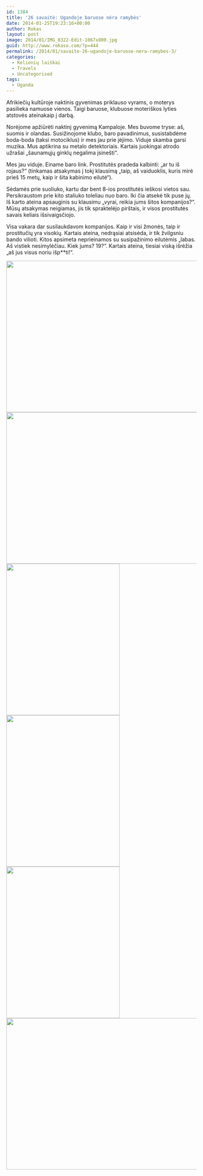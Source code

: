 ```yaml
---
id: 1384
title: '26 savaitė: Ugandoje baruose nėra ramybės'
date: 2014-01-25T19:23:16+00:00
author: Rokas
layout: post
image: 2014/01/IMG_8322-Edit-1067x800.jpg
guid: http://www.rokaso.com/?p=444
permalink: /2014/01/savaite-26-ugandoje-baruose-nera-ramybes-3/
categories:
  - Kelionių laiškai
  - Travels
  - Uncategorised
tags:
  - Uganda
---
```

Afrikiečių kultūroje naktinis gyvenimas priklauso vyrams, o moterys pasilieka namuose vienos. Taigi baruose, klubuose moteriškos lyties atstovės ateinakaip į darbą.

Norėjome apžiūrėti naktinį gyvenimą Kampaloje. Mes buvome tryse: aš, suomis ir olandas. Susižinojome klubo, baro pavadinimus, susistabdėme boda-boda (taksi motociklus) ir mes jau prie įėjimo. Viduje skamba garsi muzika. Mus aptikrina su metalo detektoriais. Kartais juokingai atrodo užrašai „šaunamųjų ginklų negalima įsinešti“.

Mes jau viduje. Einame baro link. Prostitutės pradeda kalbinti: „ar tu iš rojaus?“ (tinkamas atsakymas į tokį klausimą „taip, aš vaiduoklis, kuris mirė prieš 15 metų, kaip ir šita kabinimo eilutė“).

Sėdamės prie suoliuko, kartu dar bent 8-ios prostitutės ieškosi vietos sau. Persikraustom prie kito staliuko toleliau nuo baro. Iki čia atsekė tik puse jų. Iš karto ateina apsauginis su klausimu „vyrai, reikia jums šitos kompanijos?“. Mūsų atsakymas neigiamas, jis tik spraktelėjo pirštais, ir visos prostitutės savais keliais išsivaigsčiojo.

Visa vakara dar susilaukdavom kompanijos. Kaip ir visi žmonės, taip ir prostitučių yra visokių. Kartais ateina, nedrąsiai atsisėda, ir tik žvilgsniu bando vilioti. Kitos apsimeta neprieinamos su susipažinimo eilutėmis „labas. Aš vistiek nesimylėčiau. Kiek jums? 19?“. Kartais ateina, tiesiai viską išrėžia „aš jus visus noriu išp**ti!“.

[<img class="alignnone size-medium wp-image-1717" src="https://images.rokaso.com/2014/01/IMG_8289-Edit-533x400.jpg" alt="" width="533" height="400" srcset="2014/01/IMG_8289-Edit-533x400.jpg 533w, 2014/01/IMG_8289-Edit-800x600.jpg 800w, 2014/01/IMG_8289-Edit-768x576.jpg 768w, 2014/01/IMG_8289-Edit-1200x900.jpg 1200w, 2014/01/IMG_8289-Edit-370x278.jpg 370w, 2014/01/IMG_8289-Edit-1040x780.jpg 1040w, 2014/01/IMG_8289-Edit-1067x800.jpg 1067w" sizes="(max-width: 533px) 100vw, 533px" />](2014/01/IMG_8289-Edit.jpg) 
[<img class="alignnone size-medium wp-image-1718" src="https://images.rokaso.com/2014/01/IMG_8296-Edit-533x400.jpg" alt="" width="533" height="400" srcset="2014/01/IMG_8296-Edit-533x400.jpg 533w, 2014/01/IMG_8296-Edit-800x600.jpg 800w, 2014/01/IMG_8296-Edit-768x576.jpg 768w, 2014/01/IMG_8296-Edit-1200x900.jpg 1200w, 2014/01/IMG_8296-Edit-370x278.jpg 370w, 2014/01/IMG_8296-Edit-1040x780.jpg 1040w, 2014/01/IMG_8296-Edit-1067x800.jpg 1067w" sizes="(max-width: 533px) 100vw, 533px" />](2014/01/IMG_8296-Edit.jpg) 
[<img class="alignnone size-medium wp-image-1719" src="https://images.rokaso.com/2014/01/IMG_8297-Edit-300x400.jpg" alt="" width="300" height="400" srcset="2014/01/IMG_8297-Edit-300x400.jpg 300w, 2014/01/IMG_8297-Edit-525x700.jpg 525w, 2014/01/IMG_8297-Edit-768x1024.jpg 768w, 2014/01/IMG_8297-Edit-750x1000.jpg 750w, 2014/01/IMG_8297-Edit-370x493.jpg 370w, 2014/01/IMG_8297-Edit-1040x1387.jpg 1040w, 2014/01/IMG_8297-Edit-600x800.jpg 600w, 2014/01/IMG_8297-Edit.jpg 1536w" sizes="(max-width: 300px) 100vw, 300px" />](2014/01/IMG_8297-Edit.jpg) 
[<img class="alignnone size-medium wp-image-1720" src="https://images.rokaso.com/2014/01/IMG_8313-Edit-300x400.jpg" alt="" width="300" height="400" srcset="2014/01/IMG_8313-Edit-300x400.jpg 300w, 2014/01/IMG_8313-Edit-525x700.jpg 525w, 2014/01/IMG_8313-Edit-768x1024.jpg 768w, 2014/01/IMG_8313-Edit-750x1000.jpg 750w, 2014/01/IMG_8313-Edit-370x493.jpg 370w, 2014/01/IMG_8313-Edit-1040x1387.jpg 1040w, 2014/01/IMG_8313-Edit-600x800.jpg 600w, 2014/01/IMG_8313-Edit.jpg 1536w" sizes="(max-width: 300px) 100vw, 300px" />](2014/01/IMG_8313-Edit.jpg) 
[<img class="alignnone size-medium wp-image-1721" src="https://images.rokaso.com/2014/01/IMG_8320-Edit-300x400.jpg" alt="" width="300" height="400" srcset="2014/01/IMG_8320-Edit-300x400.jpg 300w, 2014/01/IMG_8320-Edit-525x700.jpg 525w, 2014/01/IMG_8320-Edit-768x1024.jpg 768w, 2014/01/IMG_8320-Edit-750x1000.jpg 750w, 2014/01/IMG_8320-Edit-370x493.jpg 370w, 2014/01/IMG_8320-Edit-1040x1387.jpg 1040w, 2014/01/IMG_8320-Edit-600x800.jpg 600w, 2014/01/IMG_8320-Edit.jpg 1536w" sizes="(max-width: 300px) 100vw, 300px" />](2014/01/IMG_8320-Edit.jpg) 
[<img class="alignnone size-medium wp-image-1722" src="https://images.rokaso.com/2014/01/IMG_8322-Edit-533x400.jpg" alt="" width="533" height="400" srcset="2014/01/IMG_8322-Edit-533x400.jpg 533w, 2014/01/IMG_8322-Edit-800x600.jpg 800w, 2014/01/IMG_8322-Edit-768x576.jpg 768w, 2014/01/IMG_8322-Edit-1200x900.jpg 1200w, 2014/01/IMG_8322-Edit-370x278.jpg 370w, 2014/01/IMG_8322-Edit-1040x780.jpg 1040w, 2014/01/IMG_8322-Edit-1067x800.jpg 1067w" sizes="(max-width: 533px) 100vw, 533px" />](2014/01/IMG_8322-Edit.jpg)
